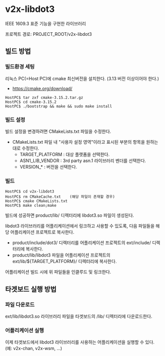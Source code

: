 # v2x-libdot3

IEEE 1609.3 표준 기능을 구현한 라이브러리

프로젝트 경로: PROJECT_ROOT/v2x-libdot3



## 빌드 방법

### 빌드환경 세팅

리눅스 PC(=Host PC)에 cmake 최신버전을 설치한다. (3.13 버전 이상이어야 한다.)  

- https://cmake.org/download/

```
HostPC$ tar zxf cmake-3.15.2.tar.gz 
HostPC$ cd cmake-3.15.2 
HostPC$ ./bootstrap && make && sudo make install
```



### 빌드 설정

빌드 설정을 변경하려면 CMakeLists.txt 파일을 수정한다.  

- CMakeLists.txt 파일 내 "사용자 설정 영역"이라고 표시된 부분의 항목을 원하는대로 수정한다.
  - TARGET_PLATFORM : 대상 플랫폼을 선택한다.
  - ASN1_LIB_VENDOR : 3rd party asn.1 라이브러리 벤더를 선택한다.
  - VERSION_* : 버전을 선택한다.



### 빌드

```
HostPC$ cd v2x-libdot3
HostPC$ rm CMakeCache.txt    (해당 파일이 존재할 경우)
HostPC$ cmake CMakeLists.txt
HostPC$ make clean;make
```

빌드에 성공하면 product/lib/ 디렉터리에 libdot3.so 파일이 생성된다.



libdot3 라이브러리를 어플리케이션에서 링크하고 사용할 수 있도록, 다음 파일들을 해당 어플리케이션 프로젝트로 복사한다. 

* product/include/dot3/ 디렉터리를 어플리케이션 프로젝트의 ext/include/ 디렉터리에 복사한다.
* product/lib/libdot3 파일을 어플리케이션 프로젝트의 ext/lib/${TARGET_PLATFORM}/ 디렉터리에 복사한다.

어플리케이션 빌드 시에 위 파일들을 인클루드 및 링크한다.



## 타겟보드 실행 방법

### 파일 다운로드

ext/lib/libdot3.so 라이브러리 파일을 타겟보드의 /lib/ 디렉터리에 다운로드한다.



### 어플리케이션 실행

이제 타겟보드에서 libdot3 라이브러리를 사용하는 어플리케이션을 실행할 수 있다. (예: v2x-chan, v2x-wsm, ...)
